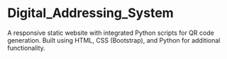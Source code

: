 # Digital_Addressing_System
A responsive static website with integrated Python scripts for QR code generation. Built using HTML, CSS (Bootstrap), and Python for additional functionality.
